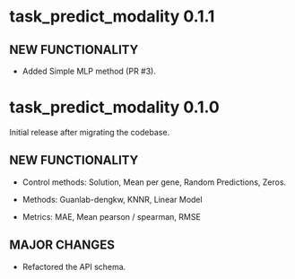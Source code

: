 # task_predict_modality 0.1.1

## NEW FUNCTIONALITY

* Added Simple MLP method (PR #3).

# task_predict_modality 0.1.0

Initial release after migrating the codebase.

## NEW FUNCTIONALITY

* Control methods: Solution, Mean per gene, Random Predictions, Zeros.

* Methods: Guanlab-dengkw, KNNR, Linear Model

* Metrics: MAE, Mean pearson / spearman, RMSE

## MAJOR CHANGES

* Refactored the API schema.
